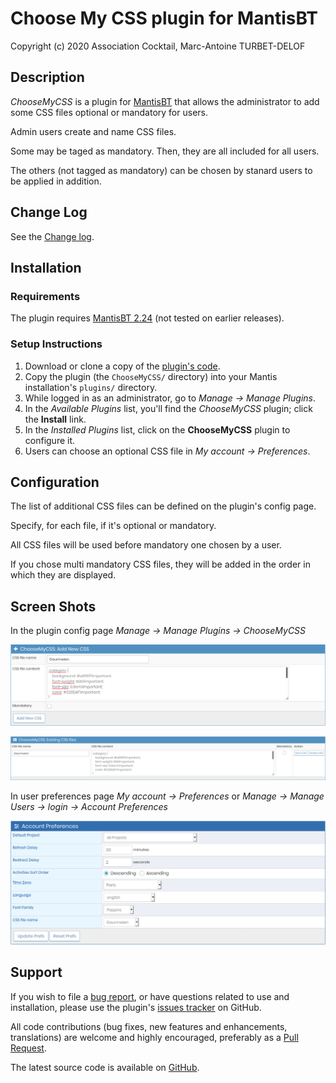 # Choose My CSS plugin for MantisBT

Copyright (c) 2020 Association Cocktail, Marc-Antoine TURBET-DELOF

## Description

_ChooseMyCSS_ is a plugin for [MantisBT](http://mantisbt.org) that 
allows the administrator to add some CSS files optional or mandatory for users.

Admin users create and name CSS files.

Some may be taged as mandatory. Then, they are all included for all users.

The others (not tagged as mandatory) can be chosen by stanard users to be applied in addition.

## Change Log

See the [Change log](CHANGELOG.md).

## Installation

### Requirements

The plugin requires [MantisBT 2.24](https://github.com/mantisbt/mantisbt/tree/release-2.24.0) (not tested on earlier releases).

### Setup Instructions

1. Download or clone a copy of the 
   [plugin's code](https://github.com/mantisbt-plugins/ChooseMyCSS).
2. Copy the plugin (the `ChooseMyCSS/` directory) into your Mantis
   installation's `plugins/` directory.
3. While logged in as an administrator, go to *Manage → Manage Plugins*.
4. In the *Available Plugins* list, you'll find the *ChooseMyCSS* plugin;
   click the **Install** link.
5. In the *Installed Plugins* list, click on the **ChooseMyCSS** plugin to configure it.
6. Users can choose an optional CSS file in *My account → Preferences*.

## Configuration

The list of additional CSS files can be defined on the plugin's config page.

Specify, for each file, if it's optional or mandatory.

All CSS files will be used before mandatory one chosen by a user.

If you chose multi mandatory CSS files, they will be added in the order in which they are displayed.

## Screen Shots

In the plugin config page *Manage → Manage Plugins → ChooseMyCSS*

![add CSS file](screenshots/add_file.png "To add new CSS file")

![edit CSS files](screenshots/edit_file.png "To edit existing CSS file")

In user preferences page  *My account → Preferences* or *Manage → Manage Users → _login_ → Account Preferences*

![choose CSS file](screenshots/choose_file.png "Choose CSS file in account preferences")


## Support

If you wish to file a
[bug report](https://github.com/mantisbt-plugins/ChooseMyCSS/issues/new),
or have questions related to use and installation, please use the plugin's
[issues tracker](https://github.com/mantisbt-plugins/ChooseMyCSS/issues)
on GitHub.

All code contributions (bug fixes, new features and enhancements, translations) 
are welcome and highly encouraged, preferably as a
[Pull Request](https://github.com/mantisbt-plugins/ChooseMyCSS/compare).

The latest source code is available on
[GitHub](https://github.com/mantisbt-plugins/ChooseMyCSS).
